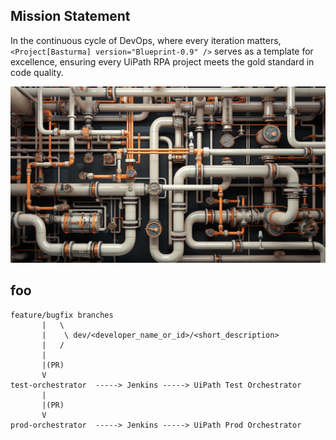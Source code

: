 ---
---

## Mission Statement

In the continuous cycle of DevOps, where every iteration matters, `<Project[Basturma] version="Blueprint-0.9" />` serves as a template for excellence, ensuring every UiPath RPA project meets the gold standard in code quality.

![](./images/cprima_pipelines_valves_nodes_fe463353-c3ea-484c-a68c-21ad1189e24e.png)

## foo

```
feature/bugfix branches
       |   \
       |    \ dev/<developer_name_or_id>/<short_description>
       |   /
       |
       |(PR)
       V
test-orchestrator  -----> Jenkins -----> UiPath Test Orchestrator
       |
       |(PR)
       V
prod-orchestrator  -----> Jenkins -----> UiPath Prod Orchestrator

```
